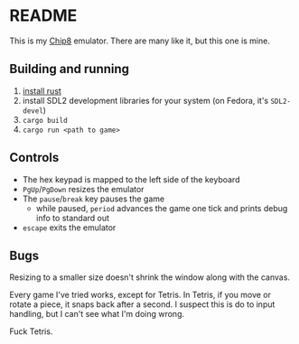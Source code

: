 # README

This is my [Chip8](https://en.wikipedia.org/wiki/CHIP-8) emulator. There are many like it, but this one is mine.

## Building and running

1. [install rust](https://www.rust-lang.org/tools/install)
2. install SDL2 development libraries for your system (on Fedora, it's `SDL2-devel`)
3. `cargo build`
4. `cargo run <path to game>`

## Controls

* The hex keypad is mapped to the left side of the keyboard
* `PgUp`/`PgDown` resizes the emulator
* The `pause`/`break` key pauses the game
  * while paused, `period` advances the game one tick and prints debug info to standard out
* `escape` exits the emulator

## Bugs

Resizing to a smaller size doesn't shrink the window along with the canvas.

Every game I've tried works, except for Tetris. In Tetris, if you move or rotate a piece, it snaps back after a second. I suspect this is do to input handling, but I can't see what I'm doing wrong.

Fuck Tetris.
